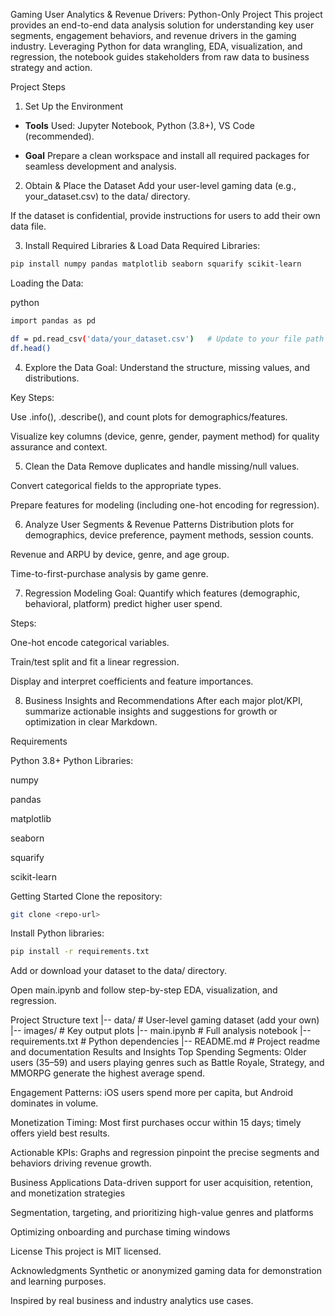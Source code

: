 
Gaming User Analytics & Revenue Drivers: Python-Only Project
This project provides an end-to-end data analysis solution for understanding key user segments, engagement behaviors, and revenue drivers in the gaming industry. Leveraging Python for data wrangling, EDA, visualization, and regression, the notebook guides stakeholders from raw data to business strategy and action.

Project Steps
1. Set Up the Environment
- **Tools** Used: Jupyter Notebook, Python (3.8+), VS Code (recommended).

- **Goal** Prepare a clean workspace and install all required packages for seamless development and analysis.

2. Obtain & Place the Dataset
Add your user-level gaming data (e.g., your_dataset.csv) to the data/ directory.

If the dataset is confidential, provide instructions for users to add their own data file.

3. Install Required Libraries & Load Data
Required Libraries:

```bash
pip install numpy pandas matplotlib seaborn squarify scikit-learn
```
Loading the Data:

python
```bash
import pandas as pd

df = pd.read_csv('data/your_dataset.csv')   # Update to your file path
df.head()
```
4. Explore the Data
Goal: Understand the structure, missing values, and distributions.

Key Steps:

Use .info(), .describe(), and count plots for demographics/features.

Visualize key columns (device, genre, gender, payment method) for quality assurance and context.

5. Clean the Data
Remove duplicates and handle missing/null values.

Convert categorical fields to the appropriate types.

Prepare features for modeling (including one-hot encoding for regression).

6. Analyze User Segments & Revenue Patterns
Distribution plots for demographics, device preference, payment methods, session counts.

Revenue and ARPU by device, genre, and age group.

Time-to-first-purchase analysis by game genre.

7. Regression Modeling
Goal: Quantify which features (demographic, behavioral, platform) predict higher user spend.

Steps:

One-hot encode categorical variables.

Train/test split and fit a linear regression.

Display and interpret coefficients and feature importances.

8. Business Insights and Recommendations
After each major plot/KPI, summarize actionable insights and suggestions for growth or optimization in clear Markdown.

Requirements

Python 3.8+
Python Libraries:

numpy

pandas

matplotlib

seaborn

squarify

scikit-learn

Getting Started
Clone the repository:

```bash
git clone <repo-url>
```
Install Python libraries:

```bash
pip install -r requirements.txt
```
Add or download your dataset to the data/ directory.

Open main.ipynb and follow step-by-step EDA, visualization, and regression.

Project Structure
text
|-- data/                     # User-level gaming dataset (add your own)
|-- images/                   # Key output plots
|-- main.ipynb                # Full analysis notebook
|-- requirements.txt          # Python dependencies
|-- README.md                 # Project readme and documentation
Results and Insights
Top Spending Segments: Older users (35–59) and users playing genres such as Battle Royale, Strategy, and MMORPG generate the highest average spend.

Engagement Patterns: iOS users spend more per capita, but Android dominates in volume.

Monetization Timing: Most first purchases occur within 15 days; timely offers yield best results.

Actionable KPIs: Graphs and regression pinpoint the precise segments and behaviors driving revenue growth.

Business Applications
Data-driven support for user acquisition, retention, and monetization strategies

Segmentation, targeting, and prioritizing high-value genres and platforms

Optimizing onboarding and purchase timing windows

License
This project is MIT licensed.

Acknowledgments
Synthetic or anonymized gaming data for demonstration and learning purposes.

Inspired by real business and industry analytics use cases.

